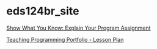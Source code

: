 # eds124br_site

[Show What You Know: Explain Your Program Assignment](mod3)   &nbsp;&nbsp;

[Teaching Programming Portfolio - Lesson Plan](mod5-2)   &nbsp;&nbsp;


